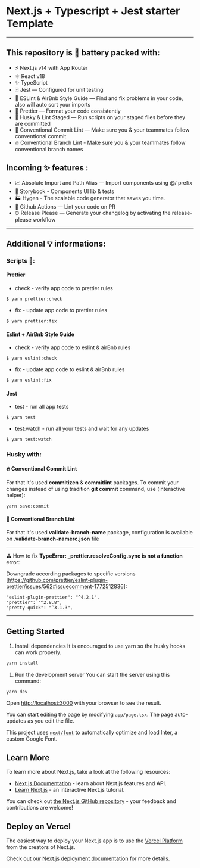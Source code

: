 # Next.js + Typescript + Jest starter Template

---

## This repository is 🔋 battery packed with:

- ⚡️ Next.js v14 with App Router
- ⚛️ React v18
- ✨ TypeScript
- 🃏 Jest — Configured for unit testing
- 📏 ESLint & AirBnb Style Guide — Find and fix problems in your code, also will auto sort your imports
- 💖 Prettier — Format your code consistently
- 🐶 Husky & Lint Staged — Run scripts on your staged files before they are committed
- 🤖 Conventional Commit Lint — Make sure you & your teammates follow conventional commit
- 🔥 Conventional Branch Lint - Make sure you & your teammates follow conventional branch names

## Incoming ✨ features :

- 📈 Absolute Import and Path Alias — Import components using @/ prefix
- 📖 Storybook - Components UI lib & tests
- 🏭 Hygen - The scalable code generator that saves you time.
- 👷 Github Actions — Lint your code on PR
- ⏰ Release Please — Generate your changelog by activating the release-please workflow

---

## Additional 💡 informations:

### Scripts 📝:

#### Prettier

- check - verify app code to prettier rules

```
$ yarn prettier:check
```

- fix - update app code to prettier rules

```
$ yarn prettier:fix
```

#### Eslint + AirBnb Style Guide

- check - verify app code to eslint & airBnb rules

```
$ yarn eslint:check
```

- fix - update app code to eslint & airBnb rules

```
$ yarn eslint:fix
```

#### Jest

- test - run all app tests

```
$ yarn test
```

- test:watch - run all your tests and wait for any updates

```
$ yarn test:watch
```

### Husky with:

#### 🔥 Conventional Commit Lint

For that it's used **commitizen** & **commitlint** packages. To commit your changes instead of using tradition **git commit** command, use (interactive helper):

```
yarn save:commit
```

#### 🤖 Conventional Branch Lint

For that it's used **validate-branch-name** package, configuration is available on .**validate-branch-namerc.json** file

---

⚠️ How to fix **TypeError: \_prettier.resolveConfig.sync is not a function** error:

Downgrade according packages to specific versions [https://github.com/prettier/eslint-plugin-prettier/issues/562#issuecomment-1772512836]:

```
"eslint-plugin-prettier": "^4.2.1",
"prettier": "^2.8.8",
"pretty-quick": "^3.1.3",
```

---

## Getting Started

1. Install dependencies
   It is encouraged to use yarn so the husky hooks can work properly.

```bash
yarn install
```

1. Run the development server
   You can start the server using this command:

```bash
yarn dev
```

Open [http://localhost:3000](http://localhost:3000) with your browser to see the result.

You can start editing the page by modifying `app/page.tsx`. The page auto-updates as you edit the file.

This project uses [`next/font`](https://nextjs.org/docs/basic-features/font-optimization) to automatically optimize and load Inter, a custom Google Font.

## Learn More

To learn more about Next.js, take a look at the following resources:

- [Next.js Documentation](https://nextjs.org/docs) - learn about Next.js features and API.
- [Learn Next.js](https://nextjs.org/learn) - an interactive Next.js tutorial.

You can check out [the Next.js GitHub repository](https://github.com/vercel/next.js/) - your feedback and contributions are welcome!

## Deploy on Vercel

The easiest way to deploy your Next.js app is to use the [Vercel Platform](https://vercel.com/new?utm_medium=default-template&filter=next.js&utm_source=create-next-app&utm_campaign=create-next-app-readme) from the creators of Next.js.

Check out our [Next.js deployment documentation](https://nextjs.org/docs/deployment) for more details.
